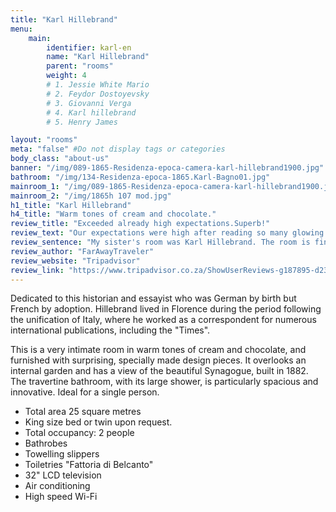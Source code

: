 ```yaml
---
title: "Karl Hillebrand"
menu:
    main:
        identifier: karl-en
        name: "Karl Hillebrand"
        parent: "rooms"
        weight: 4
        # 1. Jessie White Mario
        # 2. Feydor Dostoyevsky
        # 3. Giovanni Verga
        # 4. Karl hillebrand
        # 5. Henry James

layout: "rooms"
meta: "false" #Do not display tags or categories
body_class: "about-us"
banner: "/img/089-1865-Residenza-epoca-camera-karl-hillebrand1900.jpg"
bathroom: "/img/134-Residenza-epoca-1865.Karl-Bagno01.jpg"
mainroom_1: "/img/089-1865-Residenza-epoca-camera-karl-hillebrand1900.jpg"
mainroom_2: "/img/1865h 107 mod.jpg"
h1_title: "Karl Hillebrand"
h4_title: "Warm tones of cream and chocolate."
review_title: "Exceeded already high expectations.Superb!"
review_text: "Our expectations were high after reading so many glowing reviews. I am happy to say that our stay at 1865 Residenza d'epoca was the highlight of our trip. It has the feel of a private club. My sister and I were checked in by Michel, our wonderful host. Michel gave us a tour of the property and gave us our room keys. My room was Jessie White Mario. The room has a beautiful frescoed ceiling and a view of the garden. Everything has been thought of, from blackout drapes to multiple outlets for charging electronic devices. The king size bed is comfortable and features high thread count linens. The climate control unit has precise settings. It was just warm enough for me to leave the window open and enjoy the quiet. No honking horns, etc. The Jessie White Mario bathroom has plenty of room. The rainfall shower head is a plus. Toiletries include shampoo, shower gel, lotion, and a small amenity kit. My sister's room was Karl Hillebrand. The room is finished in a mocha brown color and overlooks the garden. Behind the bed and its giant headboard is a custom made closet/dresser area. It's quite nice. The bathroom has a massive walk in shower. The moment my sister saw the bathroom, she wanted this room. Both our rooms were spotlessly clean. Extra amenities include slippers and a room safe. The dining room has an extra refrigerator for guests to store food. Wifi speeds were 15 Mbps down and 6 Mbps up. Small snacks such as fruit and biscotti are available in the living room. Breakfast was great throughout our stay. Michel and Cinzia make the most wonderful scrambled eggs for breakfast, any way you like them. The breakfast/dining room also features very comfortable couches and chairs to relax and socialize. Calm piano music usually play in the background. Our hosts, Michel and Cinzia were wonderful. I recommend that anyone looking to visit Florence book their rooms well in advance."
review_sentence: "My sister's room was Karl Hillebrand. The room is finished in a mocha brown color and overlooks the garden. The bathroom has a massive walk in shower."
review_author: "FarAwayTraveler"
review_website: "Tripadvisor"
review_link: "https://www.tripadvisor.co.za/ShowUserReviews-g187895-d2333948-r566477645-1865_Residenza_d_epoca-Florence_Tuscany.html"
---
```


<p>Dedicated to this historian and essayist who was German by birth but French by adoption. Hillebrand lived in Florence during the period following the unification of Italy, where he worked as a correspondent for numerous international publications, including the "Times".</p>
<p>This is a very intimate room in warm tones of cream and chocolate, and furnished with surprising, specially made design pieces. It overlooks an internal garden and has a view of the beautiful Synagogue, built in 1882. The travertine bathroom, with its large shower, is particularly spacious and innovative. Ideal for a single person.</p>
<div class="card card-pricing" data-background-color="orange">
    <div class="card-body">
        <!-- <h5 class="category">Characteristics</h5> -->
        <!-- <h3 class="card-title"><small>$</small>40</h3> -->
        <ul>
            <li>Total area ​​25 square metres</li>
            <li>King size bed or twin upon request.</li>
            <li>Total occupancy: 2 people</li>
            <li>Bathrobes</li>
            <li>Towelling slippers</li>
            <li>Toiletries "Fattoria di Belcanto"</li>
            <!-- <li>(natural products made in the Mugello valley - Tuscany)</li> -->
            <li>32" LCD television</li>
            <li>Air conditioning</li>
            <li>High speed Wi-Fi</li>
        </ul>
    </div>
</div>

